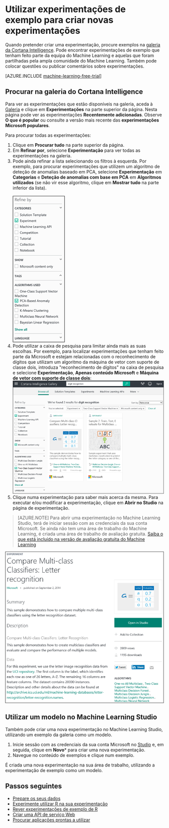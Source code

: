 <properties
    pageTitle="Utilizar experimentações de exemplo para criar novas experimentações | Microsoft Azure"
    description="Crie novas experimentações do Azure Machine Learning a partir de experimentações de exemplo e experimentações partilhadas pela comunidade."
    services="machine-learning"
    documentationCenter=""
    authors="cjgronlund"
    manager="paulettm"
    editor="cgronlun"/>

<tags
    ms.service="machine-learning"
    ms.workload="data-services"
    ms.tgt_pltfrm="na"
    ms.devlang="na"
    ms.topic="get-started-article"
    ms.date="04/28/2016"
    ms.author="chhavib;olgali"/>

# Utilizar experimentações de exemplo para criar novas experimentações
Quando pretender criar uma experimentação, procure exemplos na [galeria da Cortana Intelligence](http://gallery.cortanaintelligence.com/). Pode encontrar experimentações de exemplo que tenham feito parte da equipa do Machine Learning e aquelas que foram partilhadas pela ampla comunidade do Machine Learning. Também pode colocar questões ou publicar comentários sobre experimentações.

[AZURE.INCLUDE [machine-learning-free-trial](../../includes/machine-learning-free-trial.md)]

## Procurar na galeria do Cortana Intelligence
Para ver as experimentações que estão disponíveis na galeria, aceda à [Galeria](http://gallery.cortanaintelligence.com/) e clique em **Experimentações** na parte superior da página.
Nesta página pode ver as experimentações **Recentemente adicionadas**. Observe **O que é popular** ou consulte a versão mais recente das **experimentações Microsoft populares**.

Para procurar todas as experimentações:

1. Clique em **Procurar tudo** na parte superior da página.
2. Em **Refinar por**, selecione **Experimentação** para ver todas as experimentações na galeria.
3. Pode ainda refinar a lista selecionando os filtros à esquerda. Por exemplo, para procurar experimentações que utilizem um algoritmo de deteção de anomalias baseado em PCA, selecione **Experimentação** em **Categorias** e **Deteção de anomalias com base em PCA** em **Algoritmos utilizados** (se não vir esse algoritmo, clique em **Mostrar tudo** na parte inferior da lista).<br></br>
![](./media/machine-learning-sample-experiments/refine-the-view.png) 
4. Pode utilizar a caixa de pesquisa para limitar ainda mais as suas escolhas. Por exemplo, para localizar experimentações que tenham feito parte da Microsoft e estejam relacionadas com o reconhecimento de dígitos que utilizam um algoritmo da máquina de vetor com suporte de classe dois, introduza "reconhecimento de dígitos" na caixa de pesquisa e selecione **Experimentação**, **Apenas conteúdo Microsoft** e **Máquina de vetor com suporte de classe dois**:
![](./media/machine-learning-sample-experiments/search-for-experiments.png) 
5. Clique numa experimentação para saber mais acerca da mesma. Para executar e/ou modificar a experimentação, clique em **Abrir no Studio** na página de experimentação.

> [AZURE.NOTE] Para abrir uma experimentação no Machine Learning Studio, terá de iniciar sessão com as credenciais da sua conta Microsoft. Se ainda não tem uma área de trabalho do Machine Learning, é criada uma área de trabalho de avaliação gratuita. [Saiba o que está incluído na versão de avaliação gratuita do Machine Learning](https://azure.microsoft.com/pricing/details/machine-learning/)

![](./media/machine-learning-sample-experiments/example-experiment.png) 


## Utilizar um modelo no Machine Learning Studio

Também pode criar uma nova experimentação no Machine Learning Studio, utilizando um exemplo da galeria como um modelo.

1. Inicie sessão com as credenciais da sua conta Microsoft no [Studio](https://studio.azureml.net) e, em seguida, clique em **Novo*** para criar uma nova experimentação.
2. Navegue no conteúdo de exemplos e clique num exemplo.

É criada uma nova experimentação na sua área de trabalho, utilizando a experimentação de exemplo como um modelo. 

## Passos seguintes
- [Prepare os seus dados](machine-learning-data-science-import-data.md)
- [Experimente utilizar R na sua experimentação](machine-learning-r-quickstart.md)
- [Rever experimentações de exemplo de R](machine-learning-r-csharp-web-service-examples.md)
- [Criar uma API de serviço Web](machine-learning-publish-a-machine-learning-web-service.md)
- [Procurar aplicações prontas a utilizar](https://datamarket.azure.com/browse?query=machine+learning)



<!--HONumber=Jun16_HO2-->


